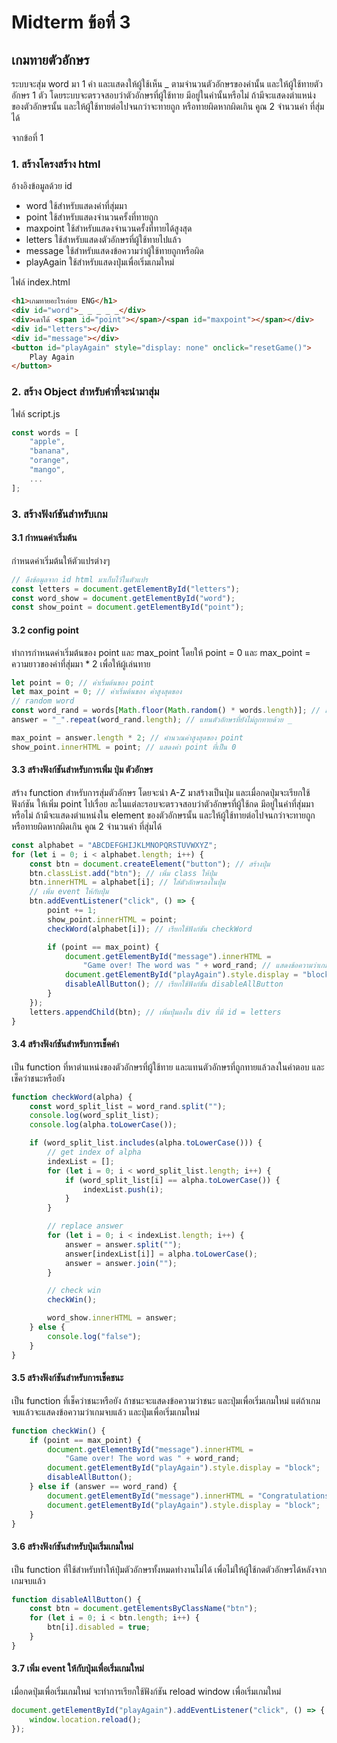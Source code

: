 # Midterm ข้อที่ 3

## เกมทายตัวอักษร

ระบบจะสุ่ม word มา 1 คำ และแสดงให้ผู้ใช้เห็น \_ ตามจำนวนตัวอักษรของคำนั้น และให้ผู้ใช้ทายตัวอักษร 1 ตัว โดยระบบจะตรวจสอบว่าตัวอักษรที่ผู้ใช้ทาย มีอยู่ในคำนั้นหรือไม่ ถ้ามีจะแสดงตำแหน่งของตัวอักษรนั้น และให้ผู้ใช้ทายต่อไปจนกว่าจะทายถูก หรือทายผิดหากผิดเกิน คูณ 2 จำนวนคำ ที่สุ่มได้

จากข้อที่ 1

### 1. สร้างโครงสร้าง html

อ้างอิงข้อมูลด้วย id

- word ใช้สำหรับแสดงคำที่สุ่มมา
- point ใช้สำหรับแสดงจำนวนครั้งที่ทายถูก
- maxpoint ใช้สำหรับแสดงจำนวนครั้งที่ทายได้สูงสุด
- letters ใช้สำหรับแสดงตัวอักษรที่ผู้ใช้ทายไปแล้ว
- message ใช้สำหรับแสดงข้อความว่าผู้ใช้ทายถูกหรือผิด
- playAgain ใช้สำหรับแสดงปุ่มเพื่อเริ่มเกมใหม่

ไฟล์ index.html

```html
<h1>เกมทายอะไรเอ่ยย ENG</h1>
<div id="word">_ _ _ _ _</div>
<div>เดาได้ <span id="point"></span>/<span id="maxpoint"></span></div>
<div id="letters"></div>
<div id="message"></div>
<button id="playAgain" style="display: none" onclick="resetGame()">
	Play Again
</button>
```

### 2. สร้าง Object สำหรับคำที่จะนำมาสุ่ม

ไฟล์ script.js

```javascript
const words = [
	"apple",
	"banana",
	"orange",
	"mango",
	...
];
```

### 3. สร้างฟังก์ชันสำหรับเกม

#### 3.1 กำหนดค่าเริ่มต้น

กำหนดค่าเริ่มต้นให้ตัวแปรต่างๆ

```javascript
// ดึงข้อมูลจาก id html มาเก็บไว้ในตัวแปร
const letters = document.getElementById("letters");
const word_show = document.getElementById("word");
const show_point = document.getElementById("point");
```

#### 3.2 config point

ทำการกำหนดค่าเริ่มต้นของ point และ max_point โดยให้ point = 0 และ max_point = ความยาวของคำที่สุ่มมา \* 2 เพื่อให้ผู้เล่นทาย

```javascript
let point = 0; // ค่าเริ่มต้นของ point
let max_point = 0; // ค่าเริ่มต้นของ ค่าสูงสุดของ
// random word
const word_rand = words[Math.floor(Math.random() * words.length)]; // สุ่มคำจาก words
answer = "_".repeat(word_rand.length); // แทนตัวอักษรที่ยังไม่ถูกทายด้วย _

max_point = answer.length * 2; // คำนวณค่าสูงสุดของ point
show_point.innerHTML = point; // แสดงค่า point ที่เป็น 0
```

#### 3.3 สร้างฟังก์ชันสำหรับการเพิ่ม ปุ่ม ตัวอักษร

สร้าง function สำหรับการสุ่มตัวอักษร โดยจะนำ A-Z มาสร้างเป็นปุ่ม และเมื่อกดปุ่มจะเรียกใช้ฟังก์ชัน ให้เพิ่ม point ไปเรื่อย ละในแต่ละรอบจะตรวจสอบว่าตัวอักษรที่ผู้ใช้กด มีอยู่ในคำที่สุ่มมาหรือไม่ ถ้ามีจะแสดงตำแหน่งใน element ของตัวอักษรนั้น และให้ผู้ใช้ทายต่อไปจนกว่าจะทายถูก หรือทายผิดหากผิดเกิน คูณ 2 จำนวนคำ ที่สุ่มได้

```javascript
const alphabet = "ABCDEFGHIJKLMNOPQRSTUVWXYZ";
for (let i = 0; i < alphabet.length; i++) {
	const btn = document.createElement("button"); // สร้างปุ่ม
	btn.classList.add("btn"); // เพิ่ม class ให้ปุ่ม
	btn.innerHTML = alphabet[i]; // ใส่ตัวอักษรลงในปุ่ม
	// เพิ่ม event ให้กับปุ่ม
	btn.addEventListener("click", () => {
		point += 1;
		show_point.innerHTML = point;
		checkWord(alphabet[i]); // เรียกใช้ฟังก์ชัน checkWord

		if (point == max_point) {
			document.getElementById("message").innerHTML =
				"Game over! The word was " + word_rand; // แสดงข้อความว่าเกมจบแล้ว
			document.getElementById("playAgain").style.display = "block";
			disableAllButton(); // เรียกใช้ฟังก์ชัน disableAllButton
		}
	});
	letters.appendChild(btn); // เพิ่มปุ่มลงใน div ที่มี id = letters
}
```

#### 3.4 สร้างฟังก์ชันสำหรับการเช็คคำ

เป็น function ที่หาตำแหน่งของตัวอักษรที่ผู้ใช้ทาย และแทนตัวอักษรที่ถูกทายแล้วลงในคำตอบ และเช็คว่าชนะหรือยัง

```javascript
function checkWord(alpha) {
	const word_split_list = word_rand.split("");
	console.log(word_split_list);
	console.log(alpha.toLowerCase());

	if (word_split_list.includes(alpha.toLowerCase())) {
		// get index of alpha
		indexList = [];
		for (let i = 0; i < word_split_list.length; i++) {
			if (word_split_list[i] == alpha.toLowerCase()) {
				indexList.push(i);
			}
		}

		// replace answer
		for (let i = 0; i < indexList.length; i++) {
			answer = answer.split("");
			answer[indexList[i]] = alpha.toLowerCase();
			answer = answer.join("");
		}

		// check win
		checkWin();

		word_show.innerHTML = answer;
	} else {
		console.log("false");
	}
}
```

#### 3.5 สร้างฟังก์ชันสำหรับการเช็คชนะ

เป็น function ที่เช็คว่าชนะหรือยัง ถ้าชนะจะแสดงข้อความว่าชนะ และปุ่มเพื่อเริ่มเกมใหม่ แต่ถ้าเกมจบแล้วจะแสดงข้อความว่าเกมจบแล้ว และปุ่มเพื่อเริ่มเกมใหม่

```javascript
function checkWin() {
	if (point == max_point) {
		document.getElementById("message").innerHTML =
			"Game over! The word was " + word_rand;
		document.getElementById("playAgain").style.display = "block";
		disableAllButton();
	} else if (answer == word_rand) {
		document.getElementById("message").innerHTML = "Congratulations! You Win!";
		document.getElementById("playAgain").style.display = "block";
	}
}
```

#### 3.6 สร้างฟังก์ชันสำหรับปุ่มเริ่มเกมใหม่

เป็น function ที่ใช้สำหรับทำให้ปุ่มตัวอักษรทั้งหมดทำงานไม่ได้ เพื่อไม่ให้ผู้ใช้กดตัวอักษรได้หลังจากเกมจบแล้ว

```javascript
function disableAllButton() {
	const btn = document.getElementsByClassName("btn");
	for (let i = 0; i < btn.length; i++) {
		btn[i].disabled = true;
	}
}
```

#### 3.7 เพิ่ม event ให้กับปุ่มเพื่อเริ่มเกมใหม่

เมื่อกดปุ่มเพื่อเริ่มเกมใหม่ จะทำการเรียกใช้ฟังก์ชัน reload window เพื่อเริ่มเกมใหม่

```javascript
document.getElementById("playAgain").addEventListener("click", () => {
	window.location.reload();
});
```

